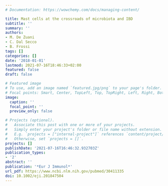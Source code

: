 ```yaml
---
# Documentation: https://wowchemy.com/docs/managing-content/

title: Mast cells at the crossroads of microbiota and IBD
subtitle: ''
summary: ''
authors:
- M. De Zuani
- C. Dal Secco
- B. Frossi
tags: []
categories: []
date: '2018-01-01'
lastmod: 2021-07-16T18:46:33+02:00
featured: false
draft: false

# Featured image
# To use, add an image named `featured.jpg/png` to your page's folder.
# Focal points: Smart, Center, TopLeft, Top, TopRight, Left, Right, BottomLeft, Bottom, BottomRight.
image:
  caption: ''
  focal_point: ''
  preview_only: false

# Projects (optional).
#   Associate this post with one or more of your projects.
#   Simply enter your project's folder or file name without extension.
#   E.g. `projects = ["internal-project"]` references `content/project/deep-learning/index.md`.
#   Otherwise, set `projects = []`.
projects: []
publishDate: '2021-07-16T16:46:32.932703Z'
publication_types:
- '2'
abstract: ''
publication: '*Eur J Immunol*'
url_pdf: https://www.ncbi.nlm.nih.gov/pubmed/30411335
doi: 10.1002/eji.201847504
---
```

